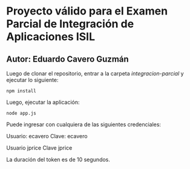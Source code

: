 # Proyecto válido para el Examen Parcial de Integración de Aplicaciones ISIL

## Autor: Eduardo Cavero Guzmán

Luego de clonar el repositorio, entrar a la carpeta *integracion-parcial* y ejecutar lo siguiente:

```
npm install
```

Luego, ejecutar la aplicación:

```
node app.js
```

Puede ingresar con cualquiera de las siguientes credenciales:

Usuario: ecavero
Clave: ecavero

Usuario jprice
Clave jprice

La duración del token es de 10 segundos.
